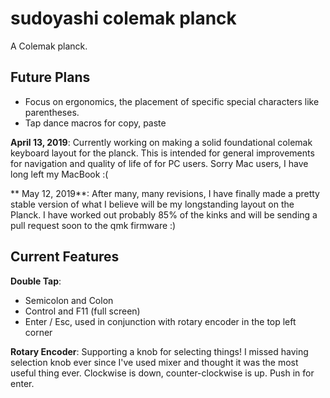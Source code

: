 # sudoyashi colemak planck

A Colemak planck.


## Future Plans
- Focus on ergonomics, the placement of specific special characters like parentheses.
- Tap dance macros for copy, paste

**April 13, 2019**: Currently working on making a solid foundational colemak keyboard layout for the planck. This is intended for general improvements for navigation and quality of life of for PC users. Sorry Mac users, I have long left my MacBook :(


** May 12, 2019**: After many, many revisions, I have finally made a pretty stable version of what I believe will be my longstanding layout on the Planck. I have worked out probably 85% of the kinks and will be sending a pull request soon to the qmk firmware :)

## Current Features

**Double Tap**:
- Semicolon and Colon
- Control and F11 (full screen)
- Enter / Esc, used in conjunction with rotary encoder in the top left corner

**Rotary Encoder**:
Supporting a knob for selecting things! I missed having selection knob ever since I've used mixer and thought it was the most useful thing ever. Clockwise is down, counter-clockwise is up. Push in for enter.
